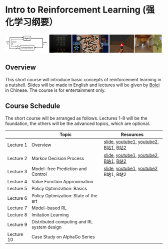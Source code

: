# Intro to Reinforcement Learning (强化学习纲要）
![teaser](asset/teaser.png)
## Overview
This short course will introduce basic concepts of reinforcement learning in a nutshell. Slides will be made in English and lectures will be given by [Bolei](http://bzhou.ie.cuhk.edu.hk/) in Chinese. The course is for entertainment only.  

## Course Schedule
The short course will be arranged as follows. Lectures 1-8 will be the foundation, the others will be the advanced topics, which are optional.

|            	| Topic                                      	| Resources 	|
|------------	|--------------------------------------------	|-----------	|
|  Lecture 1 	| Overview                                   	|[slide](lecture1.pdf), [youtube1](https://www.youtube.com/watch?v=IkEF4LpH5Ys), [youtube2](https://www.youtube.com/watch?v=Qu8CPnnwplM), [B站1](https://www.bilibili.com/video/av96436833/), [B站2](https://www.bilibili.com/video/av96834288/)  |
|  Lecture 2 	| Markov Decision Process                    	| [slide](lecture2.pdf), [youtube1](https://www.youtube.com/watch?v=6yE9XiIB3hQ), [youtube2](https://www.youtube.com/watch?v=MIZbocCu7Sk), [B站1](https://www.bilibili.com/video/av98583371/), [B站2](https://www.bilibili.com/video/av98583913/) |
|  Lecture 3 	| Model-free Prediction and Control          	|  [slide](lecture2.pdf), [youtube1](https://www.youtube.com/watch?v=Duj1U73yHik), [youtube2](https://www.youtube.com/watch?v=sfkhinBjGGY) B站1, B站2 |
|  Lecture 4 	| Value Function Approximation               	|           	|
|  Lecture 5 	| Policy Optimization: Basics                	|           	|
|  Lecture 6 	| Policy Optimization: State of the art      	|           	|
|  Lecture 7 	| Model-based RL                             	|           	|
|  Lecture 8 	| Imitation Learning                         	|           	|
| Lecture 9 	| Distributed computing and RL system design 	|           	|
| Lecture 10 	| Case Study on AlphaGo Series               	|           	|

